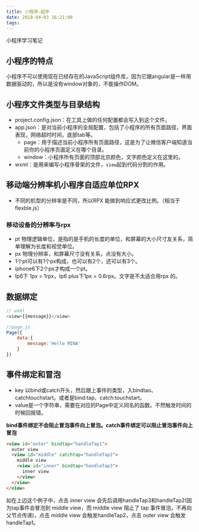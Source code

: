 ```yaml
---
title: 小程序-起步
date: 2018-04-03 16:21:08
tags:
---
```

小程序学习笔记

<!--more-->

## 小程序的特点

小程序不可以使用现在已经存在的JavaScript组件库，因为它跟angular是一样用数据驱动的，所以是没有window对象的，不能操作DOM。

## 小程序文件类型与目录结构
- project.config.json：在工具上做的任何配置都会写入到这个文件。
- app.json：是对当前小程序的全局配置，包括了小程序的所有页面路径，界面表现，网络超时时间，底部tab等。
    - page：用于描述当前小程序所有页面路径，这是为了让微信客户端知道当前你的小程序页面定义在哪个目录。
    - window：小程序所有页面的顶部北京颜色，文字颜色定义在这里的。
- wxml：是用来编写小程序骨架的文件，`view`起到代码分割的作用。

## 移动端分辨率机小程序自适应单位RPX
- 不同的机型的分辨率是不同，所以RPX 能做到响应式更改比例。（相当于flexble.js）

### 移动设备的分辨率与rpx
- pt 物理逻辑单位，是指的是手机的长度的单位，和屏幕的大小尺寸友关系，简单理解为长度和视觉单位。
- px 物理分辨率，和屏幕尺寸没有关系，点没有大小。
- 1个pt可以有1个px构成，也可以有2个，还可以有3个。
- iphone6下2个px才构成一个pt。
- Ip6下 1px = 1rpx，Ip6 plus下1px = 0.6rpx。文字是不太适合用rpx 的。

## 数据绑定
```javascript
// wxml
<view>{{message}}</view>

//page.js
Page({
    data:{
        message:'Hello MINA'
    }
})

```

## 事件绑定和冒泡
- key 以bind或catch开头，然后跟上事件的类型，入bindtao、catchtouchstart。或者是bind:tap、catch:touchstart。
- value是一个字符串，需要在对应的Page中定义同名的函数。不然触发时间的时候回报错。

**bind事件绑定不会阻止冒泡事件向上冒泡。catch事件绑定可以阻止冒泡事件向上冒泡**

```html
<view id="outer" bindtap="handleTap1">
  outer view
  <view id="middle" catchtap="handleTap2">
    middle view
    <view id="inner" bindtap="handleTap3">
      inner view
    </view>
  </view>
</view>
```
如在上边这个例子中，点击 inner view 会先后调用handleTap3和handleTap2(因为tap事件会冒泡到 middle view，而 middle view 阻止了 tap 事件冒泡，不再向父节点传递)，点击 middle view 会触发handleTap2，点击 outer view 会触发handleTap1。


